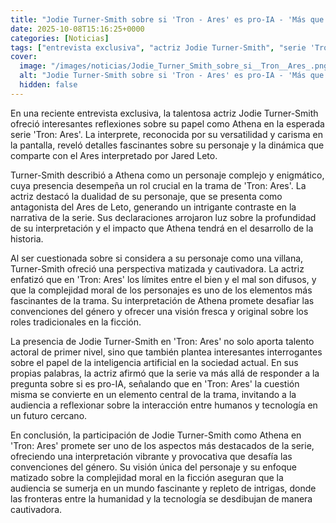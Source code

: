 ```yaml
---
title: "Jodie Turner-Smith sobre si 'Tron - Ares' es pro-IA - 'Más que responder a la pregunta, existimos en ella'"
date: 2025-10-08T15:16:25+0000
categories: [Noticias]
tags: ["entrevista exclusiva", "actriz Jodie Turner-Smith", "serie 'Tron: Ares'", "Athena", "Jared Leto", "personaje complejo", "antagonista", "interpretación", "villana", "complejidad moral", "inteligencia artificial", "talento actoral", "interacción entre humanos"]
cover:
  image: "/images/noticias/Jodie_Turner_Smith_sobre_si__Tron__Ares_.png"
  alt: "Jodie Turner-Smith sobre si 'Tron - Ares' es pro-IA - 'Más que responder a la pregunta, existimos en ella'"
  hidden: false
---
```


En una reciente entrevista exclusiva, la talentosa actriz Jodie Turner-Smith ofreció interesantes reflexiones sobre su papel como Athena en la esperada serie 'Tron: Ares'. La interprete, reconocida por su versatilidad y carisma en la pantalla, reveló detalles fascinantes sobre su personaje y la dinámica que comparte con el Ares interpretado por Jared Leto.

Turner-Smith describió a Athena como un personaje complejo y enigmático, cuya presencia desempeña un rol crucial en la trama de 'Tron: Ares'. La actriz destacó la dualidad de su personaje, que se presenta como antagonista del Ares de Leto, generando un intrigante contraste en la narrativa de la serie. Sus declaraciones arrojaron luz sobre la profundidad de su interpretación y el impacto que Athena tendrá en el desarrollo de la historia.

Al ser cuestionada sobre si considera a su personaje como una villana, Turner-Smith ofreció una perspectiva matizada y cautivadora. La actriz enfatizó que en 'Tron: Ares' los límites entre el bien y el mal son difusos, y que la complejidad moral de los personajes es uno de los elementos más fascinantes de la trama. Su interpretación de Athena promete desafiar las convenciones del género y ofrecer una visión fresca y original sobre los roles tradicionales en la ficción.

La presencia de Jodie Turner-Smith en 'Tron: Ares' no solo aporta talento actoral de primer nivel, sino que también plantea interesantes interrogantes sobre el papel de la inteligencia artificial en la sociedad actual. En sus propias palabras, la actriz afirmó que la serie va más allá de responder a la pregunta sobre si es pro-IA, señalando que en 'Tron: Ares' la cuestión misma se convierte en un elemento central de la trama, invitando a la audiencia a reflexionar sobre la interacción entre humanos y tecnología en un futuro cercano.

En conclusión, la participación de Jodie Turner-Smith como Athena en 'Tron: Ares' promete ser uno de los aspectos más destacados de la serie, ofreciendo una interpretación vibrante y provocativa que desafía las convenciones del género. Su visión única del personaje y su enfoque matizado sobre la complejidad moral en la ficción aseguran que la audiencia se sumerja en un mundo fascinante y repleto de intrigas, donde las fronteras entre la humanidad y la tecnología se desdibujan de manera cautivadora.
